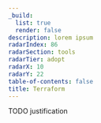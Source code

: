 ```yaml
---
_build:
  list: true
  render: false
description: lorem ipsum
radarIndex: 86
radarSection: tools
radarTier: adopt
radarX: 10
radarY: 22
table-of-contents: false
title: Terraform
---
```


TODO justification
